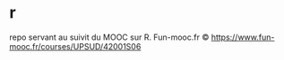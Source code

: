 # r
repo servant au suivit du MOOC sur R. Fun-mooc.fr ©
https://www.fun-mooc.fr/courses/UPSUD/42001S06
